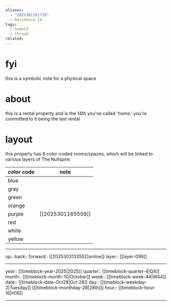 ```yaml
---
aliases:
  - "2025301161728"
  - Residence 14
tags:
  - home14
  - thread
related:
---
```


# fyi

this is a symbolic note for a physical space

# about

this is a rental property and is the 14th you've called 'home.' you're committed to it being the last rental 

# layout

this property has 8 color-coded rooms/spaces, which will be linked to various layers of The Nullspire:


| color code | note              |
| ---------- | ----------------- |
| blue       |                   |
| gray       |                   |
| green      |                   |
| orange     |                   |
| purple     | [[2025301165509]] |
| red        |                   |
| white      |                   |
| yellow     |                   |


***

up:: 
back:: 
forward:: [[2025303133552|online]]
layer:: [[layer-099]]

***

year:: [[timeblock-year-2025|2025]]
quarter:: [[timeblock-quarter-4|Q4]]
month:: [[timeblock-month-10|October]]
week:: [[timeblock-week-44|W44]]
date:: [[timeblock-date-Oct28|Oct 28]]
day:: [[timeblock-weekday-2|Tuesday]] ([[timeblock-monthday-28|28th]])
hour:: [[timeblock-hour-16|H16]]

***
